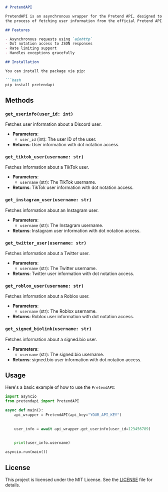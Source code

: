 ```markdown
# PretendAPI

PretendAPI is an asynchronous wrapper for the Pretend API, designed to simplify 
the process of fetching user information from the official Pretend API.

## Features

- Asynchronous requests using `aiohttp`
- Dot notation access to JSON responses
- Rate limiting support
- Handles exceptions gracefully

## Installation

You can install the package via pip:

```bash
pip install pretendapi
```

## Methods

### `get_userinfo(user_id: int)`
Fetches user information about a Discord user.

- **Parameters**: 
  - `user_id` (int): The user ID of the user.
- **Returns**: User information with dot notation access.

### `get_tiktok_user(username: str)`
Fetches information about a TikTok user.

- **Parameters**: 
  - `username` (str): The TikTok username.
- **Returns**: TikTok user information with dot notation access.

### `get_instagram_user(username: str)`
Fetches information about an Instagram user.

- **Parameters**: 
  - `username` (str): The Instagram username.
- **Returns**: Instagram user information with dot notation access.

### `get_twitter_user(username: str)`
Fetches information about a Twitter user.

- **Parameters**: 
  - `username` (str): The Twitter username.
- **Returns**: Twitter user information with dot notation access.

### `get_roblox_user(username: str)`
Fetches information about a Roblox user.

- **Parameters**: 
  - `username` (str): The Roblox username.
- **Returns**: Roblox user information with dot notation access.

### `get_signed_biolink(username: str)`
Fetches information about a signed.bio user.

- **Parameters**: 
  - `username` (str): The signed.bio username.
- **Returns**: signed.bio user information with dot notation access.

## Usage

Here's a basic example of how to use the `PretendAPI`:

```python
import asyncio
from pretendapi import PretendAPI

async def main():
    api_wrapper = PretendAPI(api_key="YOUR_API_KEY")
    
    
    user_info = await api_wrapper.get_userinfo(user_id=123456789)
    
    
    print(user_info.username)  

asyncio.run(main())
```



## License

This project is licensed under the MIT License. See the [LICENSE](LICENSE) file for details.
```